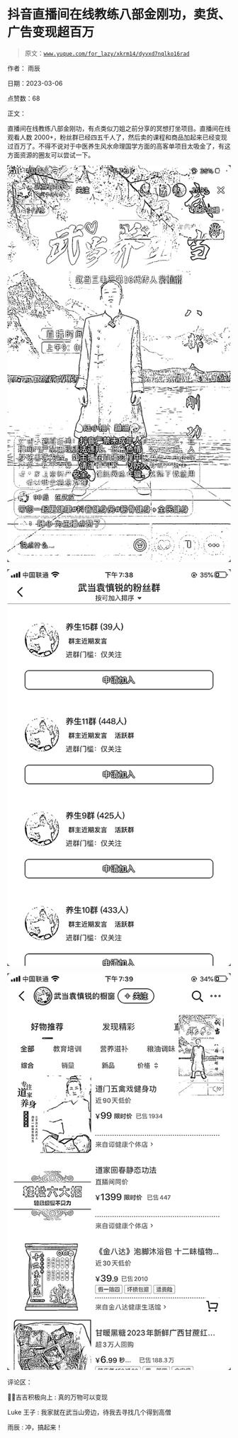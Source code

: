# 抖音直播间在线教练八部金刚功，卖货、广告变现超百万

> 原文：[`www.yuque.com/for_lazy/xkrm14/dyvxd7nqlko16rad`](https://www.yuque.com/for_lazy/xkrm14/dyvxd7nqlko16rad)

作者： 雨辰 

日期：2023-03-06 

点赞数：68 

正文： 

直播间在线教练八部金刚功，有点类似刀姐之前分享的冥想打坐项目。直播间在线观看人数 2000+，粉丝群已经四五千人了，然后卖的课程和商品加起来已经变现过百万了。不得不说对于中医养生风水命理国学方面的高客单项目太吸金了，有这方面资源的圈友可以尝试一下。 

![](img/4a04d3f04d9a62d95cb0bccf655496d5.png) 

![](img/8825d6b2474de7434b1775c7fc3c1121.png) 

![](img/c474e7ba19d9caf3a73e6ee0fc6b2205.png) 

评论区： 

💪🏻吉吉积极向上 : 真的万物可以变现 

Luke 王子 : 我家就在武当山旁边，待我去寻找几个得到高僧 

雨辰 : 冲，搞起来！ 

